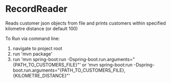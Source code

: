 RecordReader
====
Reads customer json objects from file and prints customers within specified kilometre distance (or default 100)

To Run via command line:
1) navigate to project root
2) run 'mvn package'
3) run 'mvn spring-boot:run -Dspring-boot.run.arguments="{PATH_TO_CUSTOMERS_FILE}"' or 'mvn spring-boot:run -Dspring-boot.run.arguments="{PATH_TO_CUSTOMERS_FILE},{KILOMETRE_DISTANCE}"'
